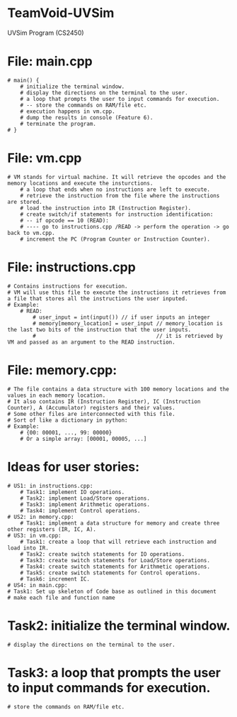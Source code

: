 # TeamVoid-UVSim
UVSim Program (CS2450)

# File: main.cpp
    # main() {
        # initialize the terminal window.
        # display the directions on the terminal to the user.
        # a loop that prompts the user to input commands for execution.
        # -- store the commands on RAM/file etc.
        # execution happens in vm.cpp.
        # dump the results in console (Feature 6).
        # terminate the program.
    # }

# File: vm.cpp 
    # VM stands for virtual machine. It will retrieve the opcodes and the memory locations and execute the insturctions.
        # a loop that ends when no instructions are left to execute.
        # retrieve the instruction from the file where the instructions are stored.
        # load the instruction into IR (Instruction Register).
        # create switch/if statements for instruction identification:
        # -- if opcode == 10 (READ):
        # ---- go to instructions.cpp /READ -> perform the operation -> go back to vm.cpp.
        # increment the PC (Program Counter or Instruction Counter).

# File: instructions.cpp
    # Contains instructions for execution.
    # VM will use this file to execute the instructions it retrieves from a file that stores all the instructions the user inputed.
    # Example:
        # READ:
            # user_input = int(input()) // if user inputs an integer
            # memory[memory_location] = user_input // memory_location is the last two bits of the instruction that the user inputs.
            #                                      // it is retrieved by VM and passed as an argument to the READ instruction.

# File: memory.cpp:
    # The file contains a data structure with 100 memory locations and the values in each memory location.
    # It also contains IR (Instruction Register), IC (Instruction Counter), A (Accumulator) registers and their values.
    # Some other files are interconnected with this file.
    # Sort of like a dictionary in python:
    # Example:
        # {00: 00001, ..., 99: 00000}
        # Or a simple array: [00001, 00005, ...]

# Ideas for user stories:
    # US1: in instructions.cpp:
        # Task1: implement IO operations.
        # Task2: implement Load/Store operations.
        # Task3: implement Arithmetic operations.
        # Task4: implement Control operations.
    # US2: in memory.cpp:
        # Task1: implement a data structure for memory and create three other registers (IR, IC, A).
    # US3: in vm.cpp:
        # Task1: create a loop that will retrieve each instruction and load into IR.
        # Task2: create switch statements for IO operations.
        # Task3: create switch statements for Load/Store operations.
        # Task4: create switch statements for Arithmetic operations.
        # Task5: create switch statements for Control operations.
        # Task6: increment IC.
    # US4: in main.cpp:
    # Task1: Set up skeleton of Code base as outlined in this document
    # make each file and function name
# Task2: initialize the terminal window.
    # display the directions on the terminal to the user.

# Task3: a loop that prompts the user to input commands for execution.
    # store the commands on RAM/file etc.